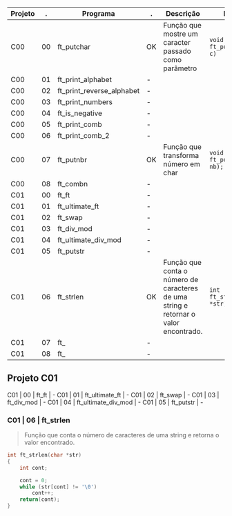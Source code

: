 

Projeto | . | Programa | . | Descrição | Escopo
-|- | - | - |- |-
C00 | 00 | ft_putchar | OK | Função que mostre um caracter passado como parâmetro | `void ft_putchar(char c)`
C00 | 01 | ft_print_alphabet | -|
C00 | 02 | ft_print_reverse_alphabet | -|
C00 | 03 | ft_print_numbers | -|
C00 | 04 | ft_is_negative | -|
C00 | 05 | ft_print_comb | -|
C00 | 06 | ft_print_comb_2 | -|
C00 | 07 | ft_putnbr | OK | Função que transforma número em char | `void ft_putnbr(int nb);`
C00 | 08 | ft_combn | -|
C01 | 00 | ft_ft | -|
C01 | 01 | ft_ultimate_ft | -|
C01 | 02 | ft_swap | -|
C01 | 03 | ft_div_mod | -|
C01 | 04 | ft_ultimate_div_mod | -|
C01 | 05 | ft_putstr | -|
C01 | 06 | ft_strlen | OK | Função que conta o número de caracteres de uma string e retornar o valor encontrado.| `int ft_strlen(char *str)`
C01 | 07 | ft_ | -|
C01 | 08 | ft_ | - |


## Projeto C01 

C01 | 00 | ft_ft | -
C01 | 01 | ft_ultimate_ft | -
C01 | 02 | ft_swap | -
C01 | 03 | ft_div_mod | -
C01 | 04 | ft_ultimate_div_mod | -
C01 | 05 | ft_putstr | -

### C01 | 06 | ft_strlen 

> Função que conta o número de caracteres de uma string e retorna o valor encontrado.

```c
int ft_strlen(char *str)
{
    int cont;

    cont = 0;
    while (str[cont] != '\0')
        cont++;
    return(cont);
}
```